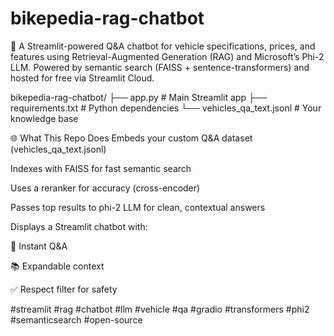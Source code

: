 # bikepedia-rag-chatbot
🚗 A Streamlit-powered Q&amp;A chatbot for vehicle specifications, prices, and features using Retrieval-Augmented Generation (RAG) and Microsoft’s Phi-2 LLM. Powered by semantic search (FAISS + sentence-transformers) and hosted for free via Streamlit Cloud.

bikepedia-rag-chatbot/
├── app.py                   # Main Streamlit app
├── requirements.txt         # Python dependencies
└── vehicles_qa_text.jsonl   # Your knowledge base

🌐 What This Repo Does
Embeds your custom Q&A dataset (vehicles_qa_text.jsonl)

Indexes with FAISS for fast semantic search

Uses a reranker for accuracy (cross-encoder)

Passes top results to phi-2 LLM for clean, contextual answers

Displays a Streamlit chatbot with:

🚀 Instant Q&A

📚 Expandable context

✅ Respect filter for safety


#streamlit #rag #chatbot #llm #vehicle #qa #gradio #transformers #phi2 #semanticsearch #open-source
